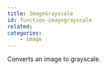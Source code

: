 ```yaml
---
title: ImageGrayscale
id: function-imagegrayscale
related:
categories:
    - image
---
```


Converts an image to grayscale.